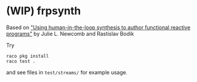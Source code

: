 # (WIP) frpsynth

Based on ["Using human-in-the-loop synthesis to author functional reactive programs"](https://arxiv.org/pdf/1909.11206.pdf) by Julie L. Newcomb and Rastislav Bodik

Try

```
raco pkg install
raco test .
```

and see files in `test/streams/` for example usage.
